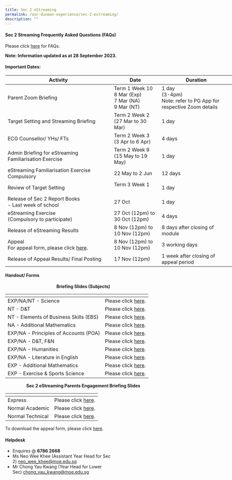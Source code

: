 ```yaml
---
title: Sec 2 eStreaming
permalink: /our-dunman-experience/sec-2-estreaming/
description: ""
---
```

#### Sec 2 Streaming Frequently Asked Questions (FAQs)

Please click&nbsp;<a href="/files/Our%20Student%20Life/Streaming%202023/Sec%202%20Streaming%20Exercise%202023_FAQs.pdf" target="_blank">here</a>&nbsp;for FAQs.  

**Note: Information updated as at 28 September 2023.**

#### Important Dates:

<table style="undefined;table-layout: fixed; width: 736px">
<colgroup>
<col style="width: 343px">
<col style="width: 154px">
<col style="width: 239px">
</colgroup>
<thead>
  <tr>
    <th>Activity</th>
    <th>Date</th>
    <th>Duration</th>
  </tr>
</thead>
<tbody>
  <tr>
    <td>Parent Zoom Briefing<br></td>
    <td>Term 1 Week 10<br>8 Mar (Exp)<br>7 Mar (NA)<br>9 Mar (NT)<br></td>
    <td>1 day<br>(3-4pm)<br>Note: refer to PG App for respective Zoom details</td>
  </tr>
  <tr>
    <td>Target Setting and Streaming Briefing</td>
    <td>Term 2 Week 2<br>(27 Mar to 30 Mar)</td>
    <td>1 day<br></td>
  </tr>
  <tr>
    <td>ECG Counsellor/ YHs/ FTs</td>
    <td>Term 2 Week 3<br>(3 Apr to 6 Apr)</td>
    <td> 4 days</td>
  </tr>
  <tr>
    <td>Admin Briefing for eStreaming Familiarisation Exercise</td>
    <td>Term 2 Week 9<br>(15 May to 19 May)</td>
    <td>1 day</td>
  </tr>
  <tr>
    <td>eStreaming Familiarisation Exercise<br>Compulsory</td>
    <td>22 May to 2 Jun    <br></td>
    <td>12 days<br></td>
  </tr>
  <tr>
    <td>Review of Target Setting</td>
    <td>Term 3 Week 1<br><br></td>
    <td>1 day</td>
  </tr>
  <tr>
    <td>Release of Sec 2 Report Books<br>- Last week of school</td>
    <td>27 Oct<br></td>
    <td>1 day</td>
  </tr>
  <tr>
    <td>eStreaming Exercise<br>(Compulsory to participate)</td>
    <td>27 Oct (12pm) to<br>30 Oct (12pm)<br></td>
    <td>4 days<br></td>
  </tr>
  <tr>
    <td>Release of eStreaming Results</td>
    <td>8 Nov (12pm) to<br> 10 Nov (12pm)</td>
    <td>8 days after closing of module<br></td>
  </tr>
  <tr>
    <td>Appeal<br>For appeal form, please click <a href="/files/Our%20Student%20Life/Streaming%202023/Sec%202%20Streaming_Letter_of_Appeal_2023.pdf" target="_blank">here</a>.</td>
    <td>8 Nov (12pm) to<br>10 Nov (12pm)<br></td>
    <td>3 working days<br></td>
  </tr>
  <tr>
    <td>Release of Appeal Results/ Final Posting</td>
    <td>17 Nov (12pm)    <br></td>
    <td>1 week after closing of appeal period</td>
  </tr>
</tbody>
</table>

#### Handout/ Forms

<p style="text-align: center;"><b>Briefing Slides (Subjects)</b></p>

<table>
<thead>
  <tr>
    <th></th>
    <th></th>
  </tr>
</thead>
<tbody>
   <tr>
    <td>EXP/NA/NT - Science</td>
    <td>Please click <a href="/files/Our%20Student%20Life/Streaming%202023/Science%20(All)%20Streaming%20for%202023%20(updated).pdf" target="_blank">here</a>.</td>
  </tr>
	<tr>
    <td>NT - D&amp;T</td>
    <td>Please click <a href="/files/Our%20Student%20Life/Streaming%202023/D&amp;T%20(NT)%20Streaming%20for%202023%20(updated).pdf" target="_blank">here</a>.</td>
  </tr>
  <tr>
    <td>NT - Elements of Business Skills (EBS)</td>
    <td>Please click <a href="/files/Our%20Student%20Life/Streaming%202023/EBS%20(NT)%20Streaming%20for%202023%20(updated).pdf" target="_blank">here</a>.</td>
  </tr>
	<tr>
    <td>NA - Additional Mathematics</td>
    <td>Please click <a href="/files/Our%20Student%20Life/Streaming%202023/A%20Math%20(NA)%20Streaming%20for%202023%20(updated).pdf" target="_blank">here</a>.</td>
  </tr>
  <tr>
    <td>EXP/NA - Principles of Accounts (POA)</td>
    <td>Please click <a href="/files/Our%20Student%20Life/Streaming%202023/POA%20(Exp%20&amp;%20NA)%20Streaming%20for%202023%20(updated).pdf" target="_blank">here</a>.</td>
  </tr>
  <tr>
    <td>EXP/NA - D&amp;T, F&amp;N</td>
    <td>Please click <a href="/files/Our%20Student%20Life/Streaming%202023/D&amp;T%20and%20NFS%20(Exp%20&amp;%20NA)%20Streaming%20for%202023%20(updated).pdf" target="_blank">here</a>.</td>
  </tr>
  <tr>
    <td>EXP/NA - Humanities</td>
    <td>Please click <a href="/files/Our%20Student%20Life/Streaming%202023/Humanities%20(Exp%20&amp;%20NA)%20Streaming%20for%202023%20(updated).pdf" target="_blank">here</a>.</td>
  </tr>
	<tr>
    <td>EXP/NA - Literature in English</td>
    <td>Please click <a href="/files/Our%20Student%20Life/Streaming%202023/Eng%20Lit%20(Exp%20&amp;%20NA)%20Streaming%20for%202023%20(updated).pdf" target="_blank">here</a>.</td>
  </tr>
	<tr>
    <td>EXP - Additional Mathematics</td>
    <td> Please click <a href="/files/Our%20Student%20Life/Streaming%202023/A%20Math%20(EXP)%20Streaming%20for%202023%20(updated).pdf" target="_blank">here</a>.</td>
  </tr>
  <tr>
    <td>EXP - Exercise &amp; Sports Science</td>
    <td> Please click <a href="/files/Our%20Student%20Life/Streaming%202023/Exercise%20Sports%20Science%20ESS%20(Exp)%20Streaming%20for%202023%20(updated).pdf" target="_blank">here</a>.</td>
  </tr>
  
</tbody>
</table>

<p style="text-align: center;"><b>Sec 2 eStreaming Parents Engagement Briefing Slides</b></p>

<table>
<thead>
  <tr>
    <th></th>
    <th></th>
  </tr>
</thead>
<tbody>
  <tr>
    <td>Express</td>
    <td>Please click <a href="/files/Our%20Student%20Life/Streaming%202023/Parent%20Engagement%20Briefing%20for%20Sec%202%20Express_2023.pdf" target="_blank">here</a>.</td>
  </tr>
  <tr>
    <td>Normal Academic</td>
    <td>Please click <a href="/files/Our%20Student%20Life/Streaming%202023/Parent%20Engagement%20Briefing%20Sec%202NA%202023.pdf" target="_blank">here</a>.</td>
  </tr>
  <tr>
    <td>Normal Technical</td>
    <td>Please click <a href="/files/Our%20Student%20Life/Streaming%202023/Parent%20Engagement%20Briefing%20Sec%202NT%202023.pdf" target="_blank">here</a>.</td>
  </tr>
</tbody>
</table>

To download the appeal form, please click <a href="/files/Our%20Student%20Life/Streaming%202023/Sec%202%20Streaming_Letter_of_Appeal_2023.pdf" target="_blank">here</a>.

#### Helpdesk
* Enquires @&nbsp;**6786 2668**
* Ms Neo Wee Khee (Assistant Year Head for Sec 2)&nbsp;[neo\_wee\_khee@moe.edu.sg](mailto:neo_wee_khee@moe.edu.sg)
* Mr Chong Yau Kwang (Year Head for Lower Sec)&nbsp;[chong\_yau\_kwang@moe.edu.sg](mailto:chong_yau_kwang@moe.edu.sg)